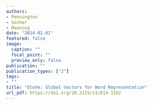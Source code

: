 ```yaml
---
authors:
- Pennington
- Socher
- Manning
date: "2014-01-01"
featured: false
image:
  caption: ""
  focal_point: ""
  preview_only: false
publication: ""
publication_types: ["2"]
tags:
- ""
title: "GloVe: Global Vectors for Word Representation"
url_pdf: https://doi.org/10.3115/v1/D14-1162
---
```

